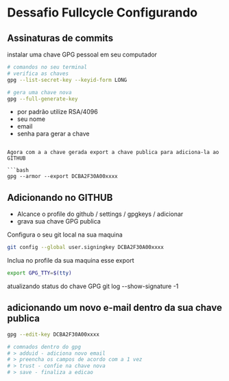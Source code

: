 # Dessafio Fullcycle Configurando 

## Assinaturas de commits
instalar uma chave GPG pessoal em seu computador 

```bash
# comandos no seu terminal
# verifica as chaves
gpg --list-secret-key --keyid-form LONG
```

```bash
# gera uma chave nova 
gpg --full-generate-key   

```
 - por padrão utilize RSA/4096
 - seu nome
 - email
 - senha para gerar a chave 
```

Agora com a a chave gerada export a chave publica para adiciona-la ao GITHUB  

```bash
gpg --armor --export DCBA2F30A00xxxx 
``` 
## Adicionando no GITHUB

 - Alcance o profile do github / settings / gpgkeys / adicionar
 - grava sua chave GPG publica 

Configura o seu git local na sua maquina 

```bash
git config --global user.signingkey DCBA2F30A00xxxx
```

Inclua no profile da sua maquina esse export
```bash
export GPG_TTY=$(tty)
```
atualizando status do chave GPG
git log --show-signature -1

## adicionando um novo e-mail dentro da sua chave publica 

```bash
gpg --edit-key DCBA2F30A00xxxx

# comnados dentro do gpg
# > adduid - adiciona novo email 
# > preencha os campos de acordo com a 1 vez
# > trust - confie na chave nova 
# > save - finaliza a edicao 
``` 